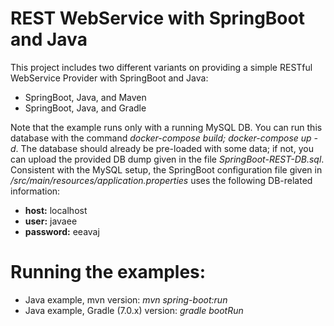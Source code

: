 # REST WebService with SpringBoot and Java #

This project includes two different variants on providing a simple
RESTful WebService Provider with SpringBoot and Java:

* SpringBoot, Java, and Maven
* SpringBoot, Java, and Gradle

Note that the example runs only with a running MySQL DB. You can run this database with the command _docker-compose build; docker-compose up -d_. The database should already be pre-loaded with some data; if not, you can upload the provided DB dump given in the file _SpringBoot-REST-DB.sql_. Consistent with the MySQL setup, the SpringBoot configuration file given in  _/src/main/resources/application.properties_ uses the following DB-related information:

* **host:** localhost
* **user:** javaee
* **password:** eeavaj

# Running the examples: #

* Java example, mvn version: _mvn spring-boot:run_
* Java example, Gradle (7.0.x) version: _gradle bootRun_